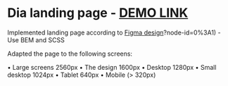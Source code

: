 # Dia landing page - [DEMO LINK](https://alej4ndro1.github.io/MyBike/)

Implemented landing page according to [Figma design](https://www.figma.com/file/7qwsWggv9BAxMi2VPhBuPr/Air-(formerly-Dia))?node-id=0%3A1) - Use BEM and SCSS

Adapted the page to the following screens:

• Large screens 2560px
• The design 1600px
• Desktop 1280px
• Small desktop 1024px
• Tablet 640px
• Mobile (> 320px)
